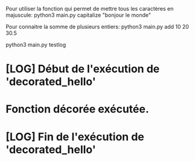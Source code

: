 Pour utiliser la fonction qui permet de mettre tous les caractères en majuscule:
python3 main.py capitalize "bonjour le monde"

Pour connaitre la somme de plusieurs entiers:
python3 main.py add 10 20 30.5


python3 main.py testlog
# [LOG] Début de l'exécution de 'decorated_hello'
# Fonction décorée exécutée.
# [LOG] Fin de l'exécution de 'decorated_hello'